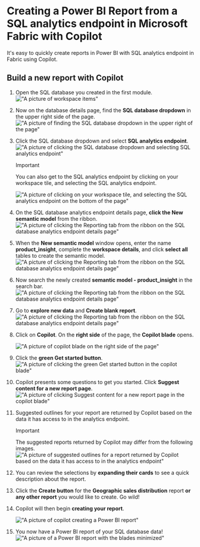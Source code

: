 
# Creating a Power BI Report from a SQL analytics endpoint in Microsoft Fabric with Copilot

It's easy to quickly create reports in Power BI with SQL analytics endpoint in Fabric using Copilot. 

## Build a new report with Copilot
1. Open the SQL database you created in the first module.
!["A picture of workspace items"](OpenSQLdatabase.png)

1. Now on the database details page, find the **SQL database dropdown** in the upper right side of the page.
    !["A picture of finding the SQL database dropdown in the upper right of the page"](../../img/graphics/2025-01-23_5.37.48_AM.png)
    

1. Click the SQL database dropdown and select **SQL analytics endpoint**.
    !["A picture of clicking the SQL database dropdown and selecting SQL analytics endpoint"](../../img/graphics/2025-01-23_5.42.43_AM.png)
   

    > [!IMPORTANT] 
    >
    >You can also get to the SQL analytics endpoint by clicking on your workspace tile, and selecting the SQL analytics endpoint.
    
    !["A picture of clicking on your workspace tile, and selecting the SQL analytics endpoint on the bottom of the page"](OpenSQLdatabaseanalyticsendpoint.png)
   

1. On the SQL database analytics endpoint details page, **click the New semantic model** from the ribbon.
    !["A picture of clicking the Reporting tab from the ribbon on the SQL database analytics endpoint details page"](../../img/graphics/semantic_model.png)
   

1. When the **New semantic model** window opens, enter the name **product_insight**, complete the **workspace details**, and click **select all** tables to create the semantic model.
   !["A picture of clicking the Reporting tab from the ribbon on the SQL database analytics endpoint details page"](../../img/graphics/semantic_model_settings.png)
  
1. Now search the newly created **semantic model - product_insight** in the search bar.
	!["A picture of clicking the Reporting tab from the ribbon on the SQL database analytics endpoint details page"](../../img/graphics/search_product_insight.png)
   

1. Go to **explore new data** and **Create blank report**.
   !["A picture of clicking the Reporting tab from the ribbon on the SQL database analytics endpoint details page"](../../img/graphics/explore_data.png)


1. Click on **Copilot**.  On the **right side** of the page, the **Copilot blade** opens.

    !["A picture of copilot blade on the right side of the page"](../../img/graphics/2025-01-23_6.09.03_AM.png)
  

1. Click the **green Get started button**.
    !["A picture of clicking the green Get started button in the copilot blade"](../../img/graphics/2025-01-23_6.10.53_AM.png)
  

1. Copilot presents some questions to get you started. Click **Suggest content for a new report page**.
    !["A picture of clicking Suggest content for a new report page in the copilot blade"](../../img/graphics/2025-01-23_6.12.34_AM.png)
    

1. Suggested outlines for your report are returned by Copilot based on the data it has access to in the analytics endpoint. 

    > [!IMPORTANT]
    >
    > The suggested reports returned by Copilot may differ from the following images.
    !["A picture of suggested outlines for a report returned by Copilot based on the data it has access to in the analytics endpoint"](../../img/graphics/2025-01-23_6.15.10_AM.png)
   
1. You can review the selections by **expanding their cards** to see a quick description about the report.

1. Click the **Create button** for the **Geographic sales distribution** report **or any other report** you would like to create. Go wild!


1. Copilot will then begin **creating your report**.

    !["A picture of copilot creating a Power BI report"](../../img/graphics/2025-02-06_6.25.53_AM.png)
   

1. You now have a Power BI report of your SQL database data!
    !["A picture of a Power BI report with the blades minimized"](../../img/graphics/geo_sales.png)
  



